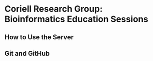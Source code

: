 # Coriell Research Group: Bioinformatics Education Sessions

## How to Use the Server

## Git and GitHub